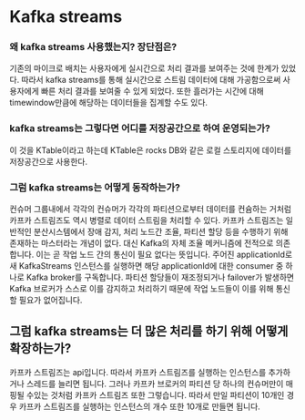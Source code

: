 # Kafka streams
### 왜 kafka streams 사용했는지? 장단점은?
 기존의 마이크로 배치는 사용자에게 실시간으로 처리 결과를 보여주는 것에 한계가 있었다. 따라서 kafka streams를 통해 실시간으로 스트림 데이터에 대해 가공함으로써 사용자에게 빠른 처리 결과를 보여줄 수 있게 되었다. 또한 흘러가는 시간에 대해 timewindow만큼에 해당하는 데이터들을 집계할 수도 있다. 
### kafka streams는 그렇다면 어디를 저장공간으로 하여 운영되는가?
 이 것을 KTable이라고 하는데 KTable은 rocks DB와 같은 로컬 스토리지에 데이터를 저장공간으로 사용한다.
### 그럼 kafka streams는 어떻게 동작하는가?
컨슈머 그룹내에서 각각의 컨슈머가 각각의 파티션으로부터 데이터를 컨슘하는 거처럼 카프카 스트림즈도 역시 병렬로 데이터 스트림을 처리할 수 있다.
카프카 스트림즈는 일반적인 분산시스템에서 장애 감지, 처리 노드간 조율, 파티션 할당 등을 수행하기 위해 존재하는 마스터라는 개념이 없다. 대신 Kafka의 자체 조율 메커니즘에 전적으로 의존합니다. 이는 곧 작업 노드 간의 통신이 필요 없다는 뜻입니다.
주어진 applicationId로 새 KafkaStreams 인스턴스를 실행하면 해당 applicationId에 대한 consumer 중 하나로 Kafka broker를 구독합니다.
파티션 할당들이 재조정되거나 failover가 발생하면 Kafka 브로커가 스스로 이를 감지하고 처리하기 때문에 작업 노드들이 이를 위해 통신할 필요가 없어집니다.

## 그럼 kafka streams는 더 많은 처리를 하기 위해 어떻게 확장하는가?
카프카 스트림즈는 api입니다. 따라서 카프카 스트림즈를 실행하는 인스턴스를 추가하거나 스레드를 늘리면 됩니다. 그러나 카프카 브로커의 파티션 당 하나의 컨슈머만이 매핑될 수있는 것처럼 카프카 스트림즈 또한 그렇습니다. 따라서 만일 파티션이 10개인 경우 카프카 스트림즈를 실행하는 인스턴스의 개수 또한 10개로 만들면 됩니다.